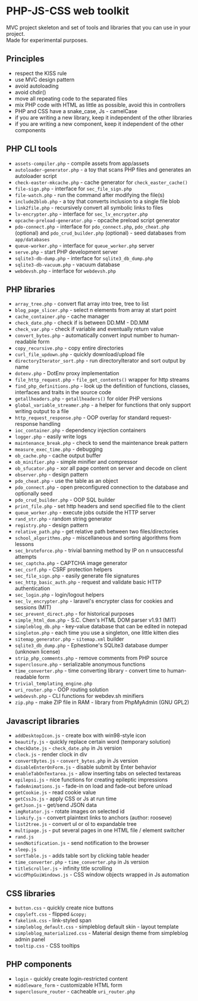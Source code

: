 # PHP-JS-CSS web toolkit
MVC project skeleton and set of tools and libraries that you can use in your project.  
Made for experimental purposes.

## Principles
* respect the KISS rule
* use MVC design pattern
* avoid autoloading
* avoid chdir()
* move all repeating code to the separated files
* mix PHP code with HTML as little as possible, avoid this in controllers
* PHP and CSS have a snake_case, Js - camelCase
* if you are writing a new library, keep it independent of the other libraries
* if you are writing a new component, keep it independent of the other components

## PHP CLI tools
* `assets-compiler.php` - compile assets from app/assets
* `autoloader-generator.php` - a toy that scans PHP files and generates an autoloader script
* `check-easter-mkcache.php` - cache generator for `check_easter_cache()`
* `file-sign.php` - interface for `sec_file_sign.php`
* `file-watch.php` - run the command after modifying the file(s)
* `include2blob.php` - a toy that converts inclusion to a single file blob
* `link2file.php` - recursively convert all symbolic links to files
* `lv-encrypter.php` - interface for `sec_lv_encrypter.php`
* `opcache-preload-generator.php` - opcache preload script generator
* `pdo-connect.php` - interface for `pdo_connect.php`, `pdo_cheat.php` (optional) and `pdo_crud_builder.php` (optional) - seed databases from `app/databases`
* `queue-worker.php` - interface for `queue_worker.php` server
* `serve.php` - start PHP development server
* `sqlite3-db-dump.php` - interface for `sqlite3_db_dump.php`
* `sqlite3-db-vacuum.php` - vacuum database
* `webdevsh.php` - interface for `webdevsh.php`

## PHP libraries
* `array_tree.php` - convert flat array into tree, tree to list
* `blog_page_slicer.php` - select n elements from array at start point
* `cache_container.php` - cache manager
* `check_date.php` - check if is between DD.MM - DD.MM
* `check_var.php` - check if variable and eventually return value
* `convert_bytes.php` - automatically convert input number to human-readable form
* `copy_recursive.php` - copy entire directories
* `curl_file_updown.php` - quickly download/upload file
* `directoryIterator_sort.php` - run directoryIterator and sort output by name
* `dotenv.php` - DotEnv proxy implementation
* `file_http_request.php` - `file_get_contents()` wrapper for http streams
* `find_php_definitions.php` - look up the definition of functions, classes, interfaces and traits in the source code
* `getallheaders.php` - `getallheaders()` for older PHP versions
* `global_variable_streamer.php` - a helper for functions that only support writing output to a file
* `http_request_response.php` - OOP overlay for standard request-response handling
* `ioc_container.php` - dependency injection containers
* `logger.php` - easily write logs
* `maintenance_break.php` - check to send the maintenance break pattern
* `measure_exec_time.php` - debugging
* `ob_cache.php` - cache output buffer
* `ob_minifier.php` - simple minifier and compressor
* `ob_sfucator.php` - xor all page content on server and decode on client
* `observer.php` - design pattern
* `pdo_cheat.php` - use the table as an object
* `pdo_connect.php` - open preconfigured connection to the database and optionally seed
* `pdo_crud_builder.php` - OOP SQL builder
* `print_file.php` - set http headers and send specified file to the client
* `queue_worker.php` - execute jobs outside the HTTP server
* `rand_str.php` - random string generator
* `registry.php` - design pattern
* `relative_path.php` - get relative path between two files/directories
* `school_algorithms.php` - miscellaneous and sorting algorithms from lessons
* `sec_bruteforce.php` - trivial banning method by IP on n unsuccessful attempts
* `sec_captcha.php` - CAPTCHA image generator
* `sec_csrf.php` - CSRF protection helpers
* `sec_file_sign.php` - easily generate file signatures
* `sec_http_basic_auth.php` - request and validate basic HTTP authentication
* `sec_login.php` - login/logout helpers
* `sec_lv_encrypter.php` - laravel's encrypter class for cookies and sessions (MIT)
* `sec_prevent_direct.php` - for historical purposes
* `simple_html_dom.php` - S.C. Chen's HTML DOM parser v1.9.1 (MIT)
* `simpleblog_db.php` - key-value database that can be edited in notepad
* `singleton.php` - each time you use a singleton, one little kitten dies
* `sitemap_generator.php` - `sitemap.xml` builder
* `sqlite3_db_dump.php` - Ephestione's SQLite3 database dumper (unknown license)
* `strip_php_comments.php` - remove comments from PHP source
* `superclosure.php` - serializable anonymous functions
* `time_converter.php` - time converting library - convert time to human-readable form
* `trivial_templating_engine.php`
* `uri_router.php` - OOP routing solution
* `webdevsh.php` - CLI functions for webdev.sh minifiers
* `zip.php` - make ZIP file in RAM - library from PhpMyAdmin (GNU GPL2)

## Javascript libraries
* `addDesktopIcon.js` - create box with win98-style icon
* `beautify.js` - quickly replace certain word (temporary solution)
* `checkDate.js` - `check_date.php` in Js version
* `clock.js` - render clock in div
* `convertBytes.js` - `convert_bytes.php` in Js version
* `disableEnterOnForm.js` - disable submit by Enter behavior
* `enableTabOnTextarea.js` - allow inserting tabs on selected textareas
* `epilepsi.js` - nice functions for creating epileptic impressions
* `fadeAnimations.js` - fade-in on load and fade-out before unload
* `getCookie.js` - read cookie value
* `getCssJs.js` - apply CSS or Js at run time
* `getJson.js` - get/send JSON data
* `imgRotator.js` - rotate images on selected id
* `linkify.js` - convert plaintext links to anchors (author: rooseve)
* `list2tree.js` - convert ul or ol to expandable tree
* `multipage.js` - put several pages in one HTML file / element switcher
* `rand.js`
* `sendNotification.js` - send notification to the browser
* `sleep.js`
* `sortTable.js` - adds table sort by clicking table header
* `time_converter.php` - `time_converter.php` in Js version
* `titleScroller.js` - infinity title scrolling
* `wicdPhpGuiWindows.js` - CSS window objects wrapped in Js automation

## CSS libraries
* `button.css` - quickly create nice buttons
* `copyleft.css` - flipped `&copy;`
* `fakelink.css` - link-styled span
* `simpleblog_default.css` - simpleblog default skin - layout template
* `simpleblog_materialized.css` - Material design theme from simpleblog admin panel
* `tooltip.css` - CSS tooltips

## PHP components
* `login` - quickly create login-restricted content
* `middleware_form` - customizable HTML form
* `superclosure_router` - cacheable `uri_router.php`
